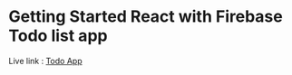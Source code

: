 # Getting Started React with Firebase Todo list app

Live link : [Todo App](https://react-todo-21.web.app/)
